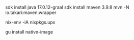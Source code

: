 sdk install java 17.0.12-graal
sdk install maven 3.9.8
mvn -N io.takari:maven:wrapper


nix-env -iA nixpkgs.upx

gu install native-image
